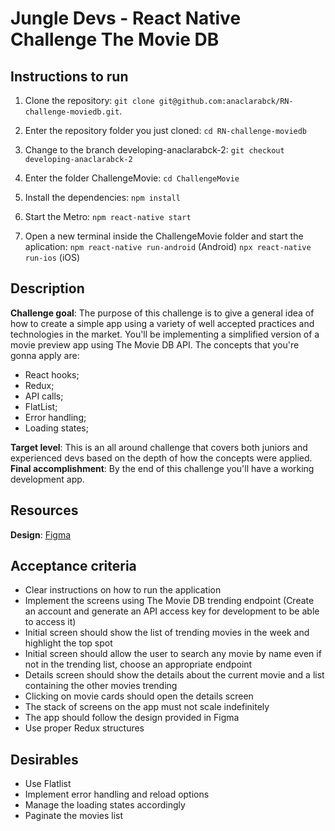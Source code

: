 # Jungle Devs - React Native Challenge The Movie DB

## Instructions to run

1. Clone the repository:
`git clone git@github.com:anaclarabck/RN-challenge-moviedb.git`.

2. Enter the repository folder you just cloned:
`cd RN-challenge-moviedb`

3. Change to the branch developing-anaclarabck-2:
`git checkout developing-anaclarabck-2`

4. Enter the folder ChallengeMovie:
`cd ChallengeMovie`

5. Install the dependencies:
`npm install`

6. Start the Metro:
`npm react-native start`

7. Open a new terminal inside the ChallengeMovie folder and start the aplication:
`npm react-native run-android` (Android)
`npx react-native run-ios` (iOS)


## Description

**Challenge goal**: The purpose of this challenge is to give a general idea of how to create a simple app using a variety of well accepted practices and technologies in the market. You'll be implementing a simplified version of a movie preview app using The Movie DB API. The concepts that you're gonna apply are:
- React hooks;
- Redux;
- API calls;
- FlatList;
- Error handling;
- Loading states;

**Target level**: This is an all around challenge that covers both juniors and experienced devs based on the depth of how the concepts were applied.
**Final accomplishment**: By the end of this challenge you'll have a working development app.

## Resources
**Design**: [Figma](https://www.figma.com/file/gRw33pnPCjbRAE8DyhOsZm/Android-%E2%80%93-Challenge-2?node-id=0%3A1)

## Acceptance criteria
- Clear instructions on how to run the application
- Implement the screens using The Movie DB trending endpoint (Create an account and generate an API access key for development to be able to access it)
- Initial screen should show the list of trending movies in the week and highlight the top spot
- Initial screen should allow the user to search any movie by name even if not in the trending list, choose an appropriate endpoint
- Details screen should show the details about the current movie and a list containing the other movies trending
- Clicking on movie cards should open the details screen
- The stack of screens on the app must not scale indefinitely
- The app should follow the design provided in Figma
- Use proper Redux structures

## Desirables
- Use Flatlist
- Implement error handling and reload options
- Manage the loading states accordingly
- Paginate the movies list
